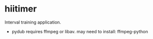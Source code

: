 # hiitimer
Interval training application.

- pydub requires ffmpeg or libav. may need to install: ffmpeg-python
